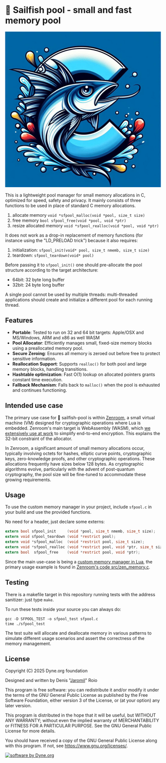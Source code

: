 <!--
SPDX-FileCopyrightText: 2025 Dyne.org foundation
SPDX-License-Identifier: GPL-3.0-or-later
-->

# 🌊 Sailfish pool - small and fast memory pool

![](https://raw.githubusercontent.com/dyne/sailfish-pool/refs/heads/main/sailfish-pool.jpg)

This is a lightweight pool manager for small memory allocations in C,
optimized for speed, safety and privacy. It mainly consists of three
functions to be used in place of standard C memory allocations.

1. allocate memory `void *sfpool_malloc(void *pool, size_t size)`
2. free memory `bool sfpool_free(void *pool, void *ptr)`
3. resize allocated memory `void *sfpool_realloc(void *pool, void *ptr)`

It does not work as a drop-in replacement of memory functions (for
instance using the "LD_PRELOAD trick") because it also requires:
1. initialization: `sfpool_init(void* pool, size_t nmemb, size_t size)`
2. teardown: `sfpool_teardown(void* pool)`

Before passing it to `sfpool_init()` one should pre-allocate the pool
structure according to the target architecture:
- 64bit: 32 byte long buffer
- 32bit: 24 byte long buffer

A single pool cannot be used by multiple threads: multi-threaded
applications should create and initialize a different pool for each
running thread.

## Features

- **Portable**: Tested to run on 32 and 64 bit targets: Apple/OSX and MS/Windows, ARM and x86 as well WASM
- **Pool Allocator**: Efficiently manages small, fixed-size memory blocks using a preallocated memory pool.
- **Secure Zeroing**: Ensures all memory is zeroed out before free to protect sensitive information.
- **Reallocation Support**: Supports `realloc()` for both pool and large memory blocks, handling transitions.
- **Hashtable optimization**: Fast O(1) lookup on allocated pointers grants constant time execution.
- **Fallback Mechanism**: Falls back to `malloc()` when the pool is exhausted and continues functioning.

## Intended use case

The primary use case for 🌊 sailfish-pool is within
[Zenroom](https://zenroo.org), a small virtual machine (VM) designed
for cryptographic operations where Lua is embedded. Zenroom's main
target is WebAssembly (WASM), which [we extensively use at
work](https://forkbomb.solutions) to simplify end-to-end
encryption. This explains the 32-bit constraint of the allocator.

In Zenroom, a significant amount of small memory allocations occur,
typically involving octets for hashes, elliptic curve points,
cryptographic keys, zero-knowledge proofs, and other cryptographic
operations. These allocations frequently have sizes below 128
bytes. As cryptographic algorithms evolve, particularly with the
advent of post-quantum cryptography, the pool size will be fine-tuned
to accommodate these growing requirements.

## Usage

To use the custom memory manager in your project, include `sfpool.c`
in your build and use the provided functions.

No need for a header, just declare some externs:

```c
extern bool sfpool_init     (void *pool, size_t nmemb, size_t size);
extern void sfpool_teardown (void *restrict pool);
extern void *sfpool_malloc  (void *restrict pool, size_t size);
extern void *sfpool_realloc (void *restrict pool, void *ptr, size_t size);
extern bool  sfpool_free    (void *restrict pool, void *ptr);
```

Since the main use-case is being a [custom memory manager in Lua](http://www.lua.org/manual/5.3/manual.html#lua_Alloc), the primary usage example is found in [Zenroom's code src/zen_memory.c](https://github.com/dyne/Zenroom/blob/master/src/zen_memory.c).

## Testing

There is a makefile target in this repository running tests with the
address sanitizer: just type `make`.

To run these tests inside your source you can always do:

    gcc -D SFPOOL_TEST -o sfpool_test sfpool.c
    time ./sfpool_test

The test suite will allocate and deallocate memory in various patterns
to simulate different usage scenarios and assert the correctness of
the memory management.

## License

Copyright (C) 2025 Dyne.org foundation

Designed and written by Denis "[Jaromil](https://jaromil.dyne.org)" Roio

This program is free software: you can redistribute it and/or modify
it under the terms of the GNU General Public License as published by
the Free Software Foundation, either version 3 of the License, or (at
your option) any later version.

This program is distributed in the hope that it will be useful, but
WITHOUT ANY WARRANTY; without even the implied warranty of
MERCHANTABILITY or FITNESS FOR A PARTICULAR PURPOSE.  See the GNU
General Public License for more details.

You should have received a copy of the GNU General Public License
along with this program.  If not, see <https://www.gnu.org/licenses/>.

[![software by Dyne.org](https://files.dyne.org/software_by_dyne.png)](http://www.dyne.org)
